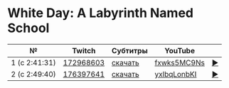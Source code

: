 # White Day: A Labyrinth Named School

| № | Twitch | Субтитры | YouTube |  |
| --- | --- | --- | --- | --- |
| 1 (с 2:41:31) | [172968603](https://www.twitch.tv/videos/172968603) | [скачать](../chats/v172968603.ass) | [fxwks5MC9Ns](https://www.youtube.com/watch?v=fxwks5MC9Ns) | [▶](../src/player.html?v=fxwks5MC9Ns&s=172968603) |
| 2 (с 2:49:40) | [176397641](https://www.twitch.tv/videos/176397641) | [скачать](../chats/v176397641.ass) | [yxlbqLonbKI](https://www.youtube.com/watch?v=yxlbqLonbKI) | [▶](../src/player.html?v=yxlbqLonbKI&s=176397641) |
